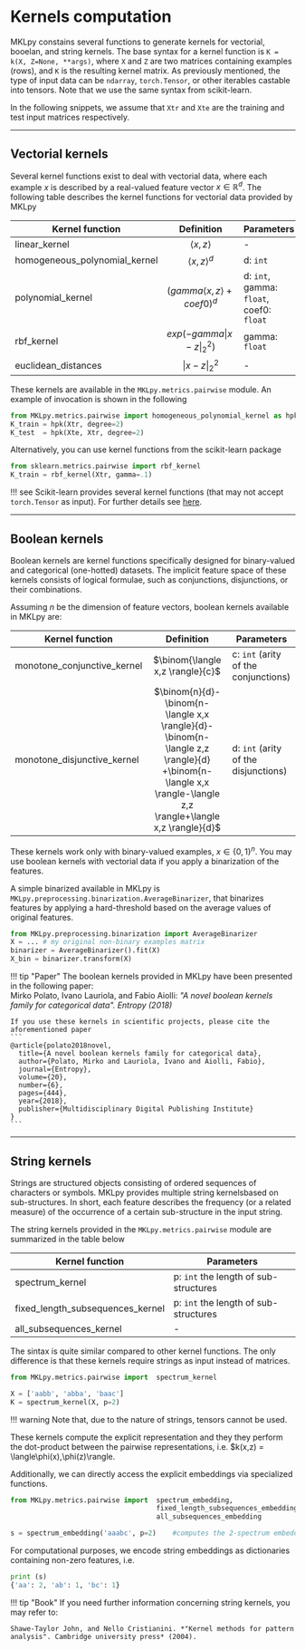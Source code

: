 # Kernels computation

MKLpy constains several functions to generate kernels for vectorial, booelan, 
and string kernels. 
The base syntax for a kernel function is `K = k(X, Z=None, **args)`, where `X` and `Z` are two matrices containing examples (rows), and `K` is the resulting kernel matrix.
As previously mentioned, the type of input data can be `ndarray`, `torch.Tensor`, or other iterables castable into tensors.
Note that we use the same syntax from scikit-learn.

In the following snippets, we assume that `Xtr` and `Xte` are the training and test input matrices respectively.


---

## Vectorial kernels


Several kernel functions exist to deal with vectorial data, where each example $x$ is described by a real-valued feature vector $x \in \mathbb{R}^d$.
The following table describes the kernel functions for vectorial data provided by MKLpy

| Kernel function                   | Definition              | Parameters |
|-----------------------------------|:-----------------------:| -----------|
| linear_kernel                     | $\langle x,z \rangle$ | -       |
| homogeneous_polynomial_kernel     | $\langle x,z \rangle^d$ | d: `int` |
| polynomial_kernel     | $(gamma \langle x,z \rangle + coef0)^d$ | d: `int`, gamma: `float`, coef0: `float` |
| rbf_kernel     | $exp(-gamma \|x-z\|_2^2)$ | gamma: `float` |
| euclidean_distances     | $\|x-z\|_2^2$ | - |

These kernels are available in the `MKLpy.metrics.pairwise` module. An example of invocation is shown in the following

```python
from MKLpy.metrics.pairwise import homogeneous_polynomial_kernel as hpk
K_train = hpk(Xtr, degree=2)
K_test  = hpk(Xte, Xtr, degree=2)
```


Alternatively, you can use kernel functions from the scikit-learn package
```python
from sklearn.metrics.pairwise import rbf_kernel
K_train = rbf_kernel(Xtr, gamma=.1)
```


!!! see
	Scikit-learn provides several kernel functions (that may not accept `torch.Tensor` as input). For further details see [here](https://scikit-learn.org/stable/modules/classes.html#module-sklearn.metrics.pairwise).







- - -

## Boolean kernels

Boolean kernels are kernel functions specifically designed for binary-valued and categorical (one-hotted) datasets.
The implicit feature space of these kernels consists of logical formulae, such as conjunctions, disjunctions, or their combinations.

Assuming $n$ be the dimension of feature vectors, boolean kernels available in MKLpy are:


| Kernel function                   | Definition              | Parameters |
|-----------------------------------|:-----------------------:| -----------|
| monotone_conjunctive_kernel       | $\binom{\langle x,z \rangle}{c}$   | c: `int` (arity of the conjunctions)  |
| monotone_disjunctive_kernel       | $\binom{n}{d}-\binom{n-\langle x,x \rangle}{d}-\binom{n-\langle z,z \rangle}{d} +\binom{n-\langle x,x \rangle-\langle z,z \rangle+\langle x,z \rangle}{d}$ | d: `int` (arity of the disjunctions)  |


These kernels work only with binary-valued examples, $x\in\{0,1\}^n$.
You may use boolean kernels with vectorial data if you apply a binarization of the features.

A simple binarized available in MKLpy is `MKLpy.preprocessing.binarization.AverageBinarizer`, that binarizes features by applying a hard-threshold based on the average values of original features.

```python
from MKLpy.preprocessing.binarization import AverageBinarizer
X = ... # my original non-binary examples matrix
binarizer = AverageBinarizer().fit(X)
X_bin = binarizer.transform(X)
```



!!! tip "Paper"
	The boolean kernels provided in MKLpy have been presented in the following paper:<br>
	Mirko Polato, Ivano Lauriola, and Fabio Aiolli: *"A novel boolean kernels family for categorical data". Entropy (2018)*

	If you use these kernels in scientific projects, please cite the aforementioned paper
	```
	@article{polato2018novel,
	  title={A novel boolean kernels family for categorical data},
	  author={Polato, Mirko and Lauriola, Ivano and Aiolli, Fabio},
	  journal={Entropy},
	  volume={20},
	  number={6},
	  pages={444},
	  year={2018},
	  publisher={Multidisciplinary Digital Publishing Institute}
	}
	```





- - -




## String kernels

Strings are structured objects consisting of ordered sequences of characters or symbols.
MKLpy provides multiple string kernelsbased on sub-structures.
In short, each feature describes the frequency (or a related measure) of the occurrence of a certain sub-structure in the input string.

The string kernels provided in the  `MKLpy.metrics.pairwise` module are summarized in the table below

| Kernel function                   | Parameters |
|-----------------------------------|-----------|
| spectrum_kernel                   | p: `int` the length of sub-structures |
| fixed_length_subsequences_kernel  | p: `int` the length of sub-structures |
| all_subsequences_kernel           | - |




The sintax is quite similar compared to other kernel functions. The only difference is that these kernels require strings as input instead of matrices.


```python
from MKLpy.metrics.pairwise import 	spectrum_kernel

X = ['aabb', 'abba', 'baac']
K = spectrum_kernel(X, p=2)
```

!!! warning
	Note that, due to the nature of strings, tensors cannot be used.


These kernels compute the explicit representation and they they perform the dot-product between the pairwise representations, i.e. $k(x,z) = \langle\phi(x),\phi(z)\rangle.

Additionally, we can directly access the explicit embeddings via specialized functions.

```python
from MKLpy.metrics.pairwise import 	spectrum_embedding, 
									fixed_length_subsequences_embedding, 
									all_subsequences_embedding

s = spectrum_embedding('aaabc', p=2)	#computes the 2-spectrum embedding
```

For computational purposes, we encode string embeddings as dictionaries containing non-zero features, i.e.

```python
print (s)
{'aa': 2, 'ab': 1, 'bc': 1}
```


!!! tip "Book"
	If you need further information concerning string kernels, you may refer to:

	Shawe-Taylor John, and Nello Cristianini. *"Kernel methods for pattern analysis". Cambridge university press* (2004).
